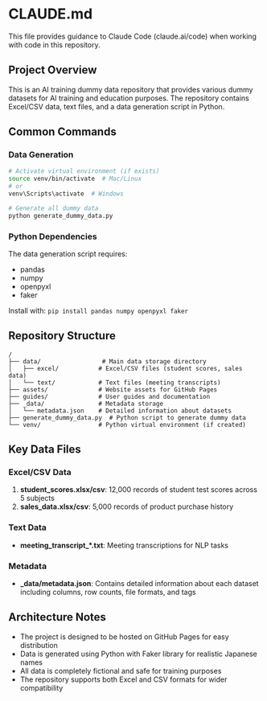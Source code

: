 # CLAUDE.md

This file provides guidance to Claude Code (claude.ai/code) when working with code in this repository.

## Project Overview

This is an AI training dummy data repository that provides various dummy datasets for AI training and education purposes. The repository contains Excel/CSV data, text files, and a data generation script in Python.

## Common Commands

### Data Generation
```bash
# Activate virtual environment (if exists)
source venv/bin/activate  # Mac/Linux
# or
venv\Scripts\activate  # Windows

# Generate all dummy data
python generate_dummy_data.py
```

### Python Dependencies
The data generation script requires:
- pandas
- numpy
- openpyxl
- faker

Install with: `pip install pandas numpy openpyxl faker`

## Repository Structure

```
/
├── data/                 # Main data storage directory
│   ├── excel/           # Excel/CSV files (student scores, sales data)
│   └── text/            # Text files (meeting transcripts)
├── assets/              # Website assets for GitHub Pages
├── guides/              # User guides and documentation
├── _data/               # Metadata storage
│   └── metadata.json    # Detailed information about datasets
├── generate_dummy_data.py  # Python script to generate dummy data
└── venv/                # Python virtual environment (if created)
```

## Key Data Files

### Excel/CSV Data
1. **student_scores.xlsx/csv**: 12,000 records of student test scores across 5 subjects
2. **sales_data.xlsx/csv**: 5,000 records of product purchase history

### Text Data
- **meeting_transcript_*.txt**: Meeting transcriptions for NLP tasks

### Metadata
- **_data/metadata.json**: Contains detailed information about each dataset including columns, row counts, file formats, and tags

## Architecture Notes

- The project is designed to be hosted on GitHub Pages for easy distribution
- Data is generated using Python with Faker library for realistic Japanese names
- All data is completely fictional and safe for training purposes
- The repository supports both Excel and CSV formats for wider compatibility